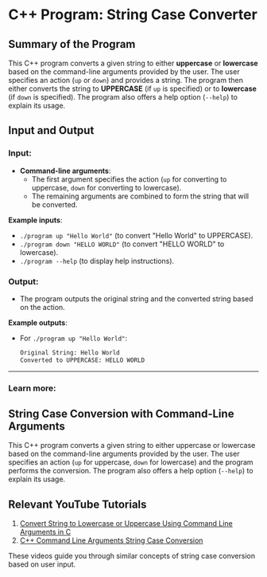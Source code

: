 # C++ Program: String Case Converter

## Summary of the Program

This C++ program converts a given string to either **uppercase** or **lowercase** based on the command-line arguments provided by the user. The user specifies an action (`up` or `down`) and provides a string. The program then either converts the string to **UPPERCASE** (if `up` is specified) or to **lowercase** (if `down` is specified). The program also offers a help option (`--help`) to explain its usage.

## Input and Output

### Input:
- **Command-line arguments**:
  - The first argument specifies the action (`up` for converting to uppercase, `down` for converting to lowercase).
  - The remaining arguments are combined to form the string that will be converted.

**Example inputs**:
- `./program up "Hello World"` (to convert "Hello World" to UPPERCASE).
- `./program down "HELLO WORLD"` (to convert "HELLO WORLD" to lowercase).
- `./program --help` (to display help instructions).

### Output:
- The program outputs the original string and the converted string based on the action.

**Example outputs**:
- For `./program up "Hello World"`:
  ```bash
  Original String: Hello World
  Converted to UPPERCASE: HELLO WORLD
  
*******************************************************
### Learn more:
## String Case Conversion with Command-Line Arguments

This C++ program converts a given string to either uppercase or lowercase based on the command-line arguments provided by the user. The user specifies an action (`up` for uppercase, `down` for lowercase) and the program performs the conversion. The program also offers a help option (`--help`) to explain its usage.

## Relevant YouTube Tutorials

1. [Convert String to Lowercase or Uppercase Using Command Line Arguments in C](https://www.youtube.com/watch?v=bDJ6JcCAITg)
2. [C++ Command Line Arguments String Case Conversion](https://www.youtube.com/watch?v=LV0ZsyOChGs)

These videos guide you through similar concepts of string case conversion based on user input.
